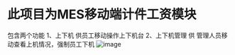 # 此项目为MES移动端计件工资模块
包含两个功能
1、上下机
  供员工移动操作上下机台
2、上下机管理
  供 管理人员移动查看上机情况，强制员工下机
![image](https://user-images.githubusercontent.com/25633298/171304617-32cde002-e223-4803-bd9a-e39baf265987.png)
